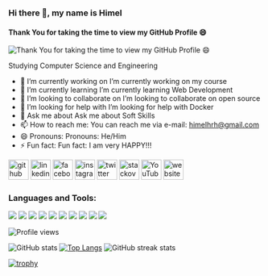 ### Hi there 👋, my name is Himel
#### Thank You for taking the time to view my GitHub Profile 😄
![Thank You for taking the time to view my GitHub Profile 😄](https://i.pinimg.com/564x/b0/d0/fb/b0d0fbf65a8debf3a7fc5a52e44c6c80.jpg)

Studying Computer Science and Engineering

- 🔭 I’m currently working on  I’m currently working on my course 
- 🌱 I’m currently learning I’m currently learning Web Development 
- 👯 I’m looking to collaborate on I’m looking to collaborate on open source 
- 🤔 I’m looking for help with I’m looking for help with Docker 
- 💬 Ask me about Ask me about Soft Skills 
- 📫 How to reach me: You can reach me via e-mail: himelhrh@gmail.com 
- 😄 Pronouns: Pronouns: He/Him 
- ⚡ Fun fact:  Fun fact: I am very HAPPY!!! 


[<img src='https://cdn.jsdelivr.net/npm/simple-icons@3.0.1/icons/github.svg' alt='github' height='40'>](https://github.com/himelhrh)  [<img src='https://cdn.jsdelivr.net/npm/simple-icons@3.0.1/icons/linkedin.svg' alt='linkedin' height='40'>](https://www.linkedin.com/in/hasibur-rahman-261003221//)  [<img src='https://cdn.jsdelivr.net/npm/simple-icons@3.0.1/icons/facebook.svg' alt='facebook' height='40'>](https://www.facebook.com/hasibur.rahman.1088893/)  [<img src='https://cdn.jsdelivr.net/npm/simple-icons@3.0.1/icons/instagram.svg' alt='instagram' height='40'>](https://www.instagram.com/hasibur_rahman_himel/)  [<img src='https://cdn.jsdelivr.net/npm/simple-icons@3.0.1/icons/twitter.svg' alt='twitter' height='40'>](https://twitter.com/@himel514)  [<img src='https://cdn.jsdelivr.net/npm/simple-icons@3.0.1/icons/stackoverflow.svg' alt='stackoverflow' height='40'>](https://stackoverflow.com/users/17165379/hasibur-rahman)  [<img src='https://cdn.jsdelivr.net/npm/simple-icons@3.0.1/icons/youtube.svg' alt='YouTube' height='40'>](https://www.youtube.com/channel/UC_F9hs_7ALLVnzb9BjWgiNw)  [<img src='https://cdn.jsdelivr.net/npm/simple-icons@3.0.1/icons/icloud.svg' alt='website' height='40'>](https://himelhrh.github.io/personal-site/)  
<h3>Languages and Tools:</h3>
<p>
  <img src="https://img.shields.io/badge/Python-3776AB?style=for-the-badge&logo=python&logoColor=white" />
<img src="https://img.shields.io/badge/HTML5-E34F26?style=for-the-badge&logo=html5&logoColor=white" />
  <img src="https://img.shields.io/badge/CSS3-1572B6?style=for-the-badge&logo=css3&logoColor=white" />
  <img src="https://img.shields.io/badge/JavaScript-323330?style=for-the-badge&logo=javascript&logoColor=F7DF1E" />
  <img src="https://img.shields.io/badge/C-00599C?style=for-the-badge&logo=c&logoColor=white" />
  <img src="https://img.shields.io/badge/Java-ED8B00?style=for-the-badge&logo=java&logoColor=white" />
  <img src="https://img.shields.io/badge/Bootstrap-563D7C?style=for-the-badge&logo=bootstrap&logoColor=white" />
  <img src="https://img.shields.io/badge/Visual_Studio_Code-0078D4?style=for-the-badge&logo=visual%20studio%20code&logoColor=white" />
  <img src="https://img.shields.io/badge/Atom-66595C?style=for-the-badge&logo=Atom&logoColor=white" />
  <img src="https://img.shields.io/badge/sublime_text-%23575757.svg?&style=for-the-badge&logo=sublime-text&logoColor=important" />
</p>

![Profile views](https://gpvc.arturio.dev/himelhrh)

![GitHub stats](https://github-readme-stats.vercel.app/api?username=himelhrh&show_icons=true)
[![Top Langs](https://github-readme-stats.vercel.app/api/top-langs/?username=himelhrh)](https://github.com/anuraghazra/github-readme-stats)
![GitHub streak stats](https://github-readme-streak-stats.herokuapp.com/?user=himelhrh)  




[![trophy](https://github-profile-trophy.vercel.app/?username=himelhrh)](https://github.com/ryo-ma/github-profile-trophy)
